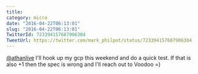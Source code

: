 ```yaml
---
title: 
category: micro
date: "2016-04-22T06:13:01"
slug: "2016-04-22T06:13:01"
TwitterId: 723394157687906304
TweetUrl: https://twitter.com/mark_philpot/status/723394157687906304
---
```


[@athanlive](https://twitter.com/athanlive) I'll hook up my gcp this weekend and
do a quick test. If that is also +1 then the spec is wrong and I'll reach out to
Voodoo =)
